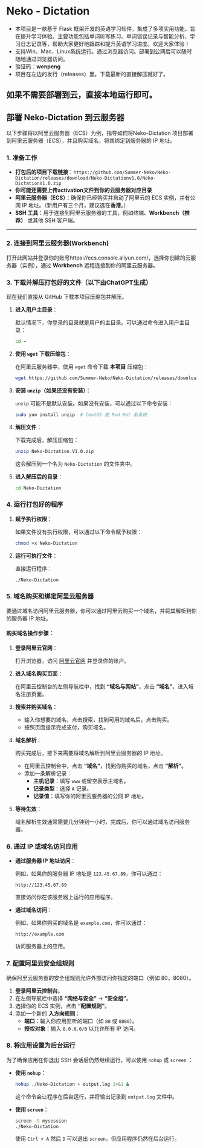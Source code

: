 # Neko - Dictation
- 本项目是一款基于 Flask 框架开发的英语学习软件，集成了多项实用功能，旨在提升学习体验。主要功能包括单词听写练习、单词错误记录与智能分析、学习日志记录等，帮助大家更好地跟踪和提升英语学习进度。欢迎大家体验！
- 支持Win、Mac、Linux系统运行。通过浏览器访问。部署到公网后可以随时随地通过浏览器访问。
- 验证码：**wenpeng**
- 项目在左边的发行（releases）里。下载最新的直接解压就好了。


## 如果不需要部署到云，直接本地运行即可。


## 部署 Neko-Dictation 到云服务器

以下步骤将以阿里云服务器（ECS）为例，指导如何将Neko-Dictation 项目部署到阿里云服务器（ECS），并且购买域名，将其绑定到服务器的 IP 地址。

### 1. **准备工作**
- **打包后的项目下载链接**：`https://github.com/Summer-Neko/Neko-Dictation/releases/download/Neko-Dictationv1.0/Neko-DictationV1.0.zip`
- **你可能还需要上传activation文件到你的云服务器对应目录**
- **阿里云服务器（ECS）**：确保你已经购买并启动了阿里云的 ECS 实例，并有公网 IP 地址。（新用户有三个月，建议选在**香港**。）
- **SSH 工具**：用于连接到阿里云服务器的工具，例如终端、**Workbench（推荐）** 或其他 SSH 客户端。

---

### 2. **连接到阿里云服务器(Workbench)**

打开此网站并登录你的账号https://ecs.console.aliyun.com/，选择你创建的云服务器（实例），通过 **Workbench** 远程连接到你的阿里云服务器。




### 3. **下载并解压打包好的文件（以下由ChatGPT生成）**

现在我们直接从 GitHub 下载本项目压缩包并解压。

1. **进入用户主目录**：
   
   默认情况下，你登录的目录就是用户的主目录。可以通过命令进入用户主目录：

   ```bash
   cd ~
   ```

2. **使用 `wget` 下载压缩包**：

   在阿里云服务器中，使用 `wget` 命令下载 **本项目** 压缩包：

   ```bash
   wget https://github.com/Summer-Neko/Neko-Dictation/releases/download/Neko-Dictationv1.0/Neko-DictationV1.0.zip
   ```

3. **安装 `unzip`（如果还没有安装）**：

   `unzip` 可能不是默认安装。如果没有安装，可以通过以下命令安装：

   ```bash
   sudo yum install unzip  # CentOS 或 Red Hat 系系统
   ```

4. **解压文件**：

   下载完成后，解压压缩包：

   ```bash
   unzip Neko-Dictation.V1.0.zip
   ```

   这会解压到一个名为 `Neko-Dictation` 的文件夹中。

5. **进入解压后的目录**：

   ```bash
   cd Neko-Dictation
   ```

### 4. **运行打包好的程序**

1. **赋予执行权限**：

   如果文件没有执行权限，可以通过以下命令赋予权限：

   ```bash
   chmod +x Neko-Dictation
   ```

2. **运行可执行文件**：

   直接运行程序：

   ```bash
   ./Neko-Dictation
   ```


### 5. **域名购买和绑定阿里云服务器**

要通过域名访问阿里云服务器，你可以通过阿里云购买一个域名，并将其解析到你的服务器 IP 地址。

#### 购买域名操作步骤：

1. **登录阿里云官网**：

   打开浏览器，访问 [阿里云官网](https://www.aliyun.com/) 并登录你的账户。

2. **进入域名购买页面**：

   在阿里云控制台的左侧导航栏中，找到 **“域名与网站”**，点击 **“域名”**，进入域名注册页面。

3. **搜索并购买域名**：

   - 输入你想要的域名，点击搜索，找到可用的域名后，点击购买。
   - 按照页面提示完成支付，购买域名。

4. **域名解析**：

   购买完成后，接下来需要将域名解析到阿里云服务器的 IP 地址。

   - 在阿里云控制台中，点击 **“域名”**，找到你购买的域名，点击 **“解析”**。
   - 添加一条解析记录：
     - **主机记录**：填写 `www` 或留空表示主域名。
     - **记录类型**：选择 `A` 记录。
     - **记录值**：填写你的阿里云服务器的公网 IP 地址。

5. **等待生效**：

   域名解析生效通常需要几分钟到一小时，完成后，你可以通过域名访问服务器。

### 6. **通过 IP 或域名访问应用**

- **通过服务器 IP 地址访问**：

   例如，如果你的服务器 IP 地址是 `123.45.67.89`，你可以通过：

   ```http
   http://123.45.67.89
   ```

   直接访问你在该服务器上运行的应用程序。

- **通过域名访问**：

   例如，如果你购买的域名是 `example.com`，你可以通过：

   ```http
   http://example.com
   ```

   访问服务器上的应用。

### 7. **配置阿里云安全组规则**

确保阿里云服务器的安全组规则允许外部访问你指定的端口（例如 80，8080）。

1. **登录阿里云控制台**。
2. 在左侧导航栏中选择 **“网络与安全”** -> **“安全组”**。
3. 选择你的 ECS 实例，点击 **“配置规则”**。
4. 添加一个新的 **入方向规则**：
   - **端口**：输入你应用监听的端口（如 `80` 或 `8080`）。
   - **授权对象**：输入 `0.0.0.0/0` 以允许所有 IP 访问。

### 8. **将应用设置为后台运行**

为了确保应用在你退出 SSH 会话后仍然继续运行，可以使用 `nohup` 或 `screen` ：

- **使用 `nohup`**：

   ```bash
   nohup ./Neko-Dictation > output.log 2>&1 &
   ```

   这个命令会让程序在后台运行，并将输出记录到 `output.log` 文件中。

- **使用 `screen`**：

   ```bash
   screen -S mysession
   ./Neko-Dictation
   ```

   使用 `Ctrl + A` 然后 `D` 可以退出 `screen`，但应用程序仍然在后台运行。

